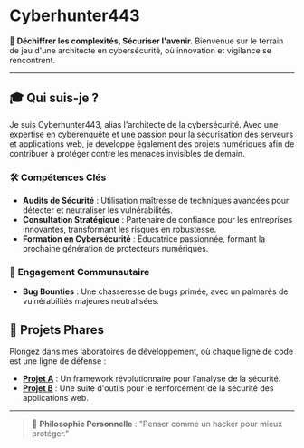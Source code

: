 # Cyberhunter443 

🔐 **Déchiffrer les complexités, Sécuriser l'avenir.** Bienvenue sur le terrain de jeu d'une architecte en cybersécurité, où innovation et vigilance se rencontrent.

---

## 🎓 **Qui suis-je ?**

Je suis Cyberhunter443, alias l'architecte de la cybersécurité. Avec une expertise en cyberenquête et une passion pour la sécurisation des serveurs et applications web, je developpe également des projets numériques afin de contribuer à protéger contre les menaces invisibles de demain.

### 🛠 **Compétences Clés**
- **Audits de Sécurité** : Utilisation maîtresse de techniques avancées pour détecter et neutraliser les vulnérabilités.
- **Consultation Stratégique** : Partenaire de confiance pour les entreprises innovantes, transformant les risques en robustesse.
- **Formation en Cybersécurité** : Éducatrice passionnée, formant la prochaine génération de protecteurs numériques.

### 🔗 **Engagement Communautaire**
- **Bug Bounties** : Une chasseresse de bugs primée, avec un palmarès de vulnérabilités majeures neutralisées.


## 🚀 **Projets Phares**
Plongez dans mes laboratoires de développement, où chaque ligne de code est une ligne de défense :
- [**Projet A**](https://github.com/cyberhunter443/ProjectA) : Un framework révolutionnaire pour l'analyse de la sécurité.
- [**Projet B**](https://github.com/cyberhunter443/ProjectB) : Une suite d'outils pour le renforcement de la sécurité des applications web.


---

> 💬 **Philosophie Personnelle** : "Penser comme un hacker pour mieux protéger." 

